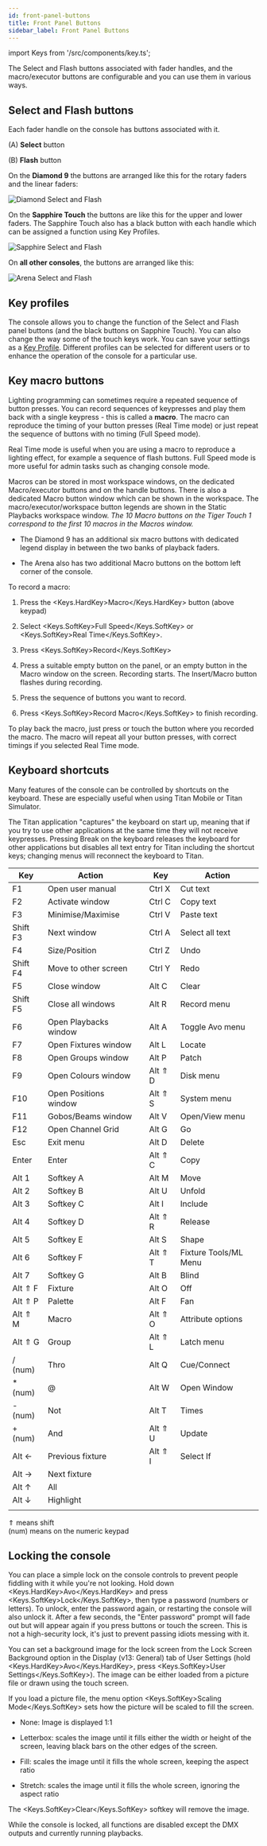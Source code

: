 ```yaml
---
id: front-panel-buttons
title: Front Panel Buttons
sidebar_label: Front Panel Buttons
---
```


import Keys from '/src/components/key.ts';

The Select and Flash buttons associated with fader handles, and the
macro/executor buttons are configurable and you can use them in various
ways.

Select and Flash buttons
------------------------

Each fader handle on the console has buttons associated with it. 

\(A\) **Select** button

\(B\) **Flash** button

On the **Diamond 9** the buttons are arranged like this for the rotary faders and the linear faders:

![Diamond Select and Flash](/docs/images/Diamond-Select-Flash.png)

On the **Sapphire Touch** the buttons are like this for the upper and lower faders. The Sapphire Touch also has a black button with each handle which can be assigned a function using Key Profiles.

![Sapphire Select and Flash](/docs/images/Sapphire-Select-Flash.png)

On **all other consoles**, the buttons are arranged like this:

![Arena Select and Flash](/docs/images/Arena-Select-Flash.png)


Key profiles
------------

The console allows you to change the function of the Select and
Flash panel buttons (and the black buttons on Sapphire Touch). You
can also change the way some of the touch keys work. You can save your
settings as a [Key Profile](../system-settings/key-profiles.md). Different profiles can be selected for
different users or to enhance the operation of the console for a
particular use.

Key macro buttons
-----------------

Lighting programming can sometimes require a repeated sequence of button
presses. You can record sequences of keypresses and play them back with
a single keypress - this is called a **macro**. The macro can reproduce the
timing of your button presses (Real Time mode) or just repeat the
sequence of buttons with no timing (Full Speed mode).

Real Time mode is useful when you are using a macro to reproduce a
lighting effect, for example a sequence of flash buttons. Full Speed
mode is more useful for admin tasks such as changing console mode.

Macros can be stored in most workspace windows, on the dedicated Macro/executor buttons 
and on the handle buttons. There is also 
a dedicated Macro button window which can be shown in the workspace. 
The macro/executor/workspace button legends are shown in the 
Static Playbacks workspace window. *The 10 Macro buttons 
on the Tiger Touch 1 correspond to the first 10 macros in the Macros window.*

- The Diamond 9 has an additional six macro buttons with dedicated legend display 
in between the two banks of playback faders.

- The Arena also has two additional Macro buttons on the bottom left
corner of the console.

To record a macro:

1. Press the <Keys.HardKey>Macro</Keys.HardKey> button (above keypad)

2. Select <Keys.SoftKey>Full Speed</Keys.SoftKey> or <Keys.SoftKey>Real Time</Keys.SoftKey>.

3. Press <Keys.SoftKey>Record</Keys.SoftKey>

4. Press a suitable empty button on the panel, or an empty button in
the Macro window on the screen. Recording starts. The Insert/Macro
button flashes during recording.

5. Press the sequence of buttons you want to record.

6. Press <Keys.SoftKey>Record Macro</Keys.SoftKey> to finish recording.

To play back the macro, just press or touch the button where you
recorded the macro. The macro will repeat all your button presses, with
correct timings if you selected Real Time mode.

Keyboard shortcuts
------------------

Many features of the console can be controlled by shortcuts on the
keyboard. These are especially useful when using Titan Mobile or Titan
Simulator.

The Titan application "captures" the keyboard on start up, meaning that
if you try to use other applications at the same time they will not
receive keypresses. Pressing Break on the keyboard releases the keyboard
for other applications but disables all text entry for Titan including
the shortcut keys; changing menus will reconnect the keyboard to Titan.

Key | Action | | Key | Action
---|---|---|----|-----
  F1       |  Open user manual      | |     Ctrl X   |   Cut text
  F2       |  Activate window       | |     Ctrl C   |   Copy text
  F3       |  Minimise/Maximise     | |     Ctrl V   |   Paste text
  Shift F3 |  Next window           | |     Ctrl A   |   Select all text
  F4       |  Size/Position         | |     Ctrl Z   |   Undo
  Shift F4 |  Move to other screen  | |     Ctrl Y   |   Redo
  F5       |  Close window          | |     Alt C    |   Clear
  Shift F5 |  Close all windows     | |     Alt R    |   Record menu
  F6       |  Open Playbacks window | |     Alt A    |   Toggle Avo menu
  F7       |  Open Fixtures window  | |     Alt L    |   Locate
  F8       |  Open Groups window    | |     Alt P    |   Patch
  F9       |  Open Colours window   | |     Alt ⇑ D  |   Disk menu
  F10      |  Open Positions window | |     Alt ⇑ S  |   System menu
  F11      |  Gobos/Beams window    | |     Alt V    |   Open\/View menu
  F12      |  Open Channel Grid     | |     Alt G    |   Go
  Esc      |  Exit menu             | |     Alt D    |   Delete
  Enter    |  Enter                 | |     Alt ⇑ C  |   Copy
  Alt 1    |  Softkey A             | |     Alt M    |   Move
  Alt 2    |  Softkey B             | |     Alt U    |   Unfold
  Alt 3    |  Softkey C             | |     Alt I    |   Include
  Alt 4    |  Softkey D             | |     Alt ⇑ R  |   Release
  Alt 5    |  Softkey E             | |     Alt S    |   Shape
  Alt 6    |  Softkey F             | |     Alt ⇑ T  |   Fixture Tools/ML Menu
  Alt 7    |  Softkey G             | |     Alt B    |   Blind
  Alt ⇑ F  |  Fixture               | |     Alt O    |   Off
  Alt ⇑ P  |  Palette               | |     Alt F    |   Fan
  Alt ⇑ M  |  Macro                 | |     Alt ⇑ O  |   Attribute options
  Alt ⇑ G  |  Group                 | |     Alt ⇑ L  |   Latch menu
  / (num)  |  Thro                  | |     Alt Q    |   Cue/Connect
  \* (num) |  @                     | |     Alt W    |   Open Window
  \- (num) |  Not                   | |     Alt T    |   Times
  \+ (num) |  And                   | |     Alt ⇑ U  |   Update
  Alt ←    |  Previous fixture      | |     Alt ⇑ I  | Select If
  Alt →    |  Next fixture          | |              |                  |
  Alt ↑    |  All                   | |              |                  |
  Alt ↓    |  Highlight             | |              |                  |
           |                        | |              |                  |

⇑ means shift\
(num) means on the numeric keypad

Locking the console
-------------------

You can place a simple lock on the console controls to prevent people
fiddling with it while you're not looking. Hold down <Keys.HardKey>Avo</Keys.HardKey> and press
<Keys.SoftKey>Lock</Keys.SoftKey>, then type a password (numbers or letters). To unlock, enter
the password again, or restarting the console will also unlock it. After
a few seconds, the "Enter password" prompt will fade out but will appear
again if you press buttons or touch the screen. This is not a
high-security lock, it's just to prevent passing idiots messing with it.

You can set a background image for the lock screen from the Lock Screen
Background option in the Display (v13: General) tab of User Settings (hold <Keys.HardKey>Avo</Keys.HardKey>,
press <Keys.SoftKey>User Settings</Keys.SoftKey>). The image can be either loaded from a picture
file or drawn using the touch screen.

If you load a picture file, the menu option <Keys.SoftKey>Scaling Mode</Keys.SoftKey> sets how
the picture will be scaled to fill the screen.

-   None: Image is displayed 1:1

-   Letterbox: scales the image until it fills either the width or
    height of the screen, leaving black bars on the other edges of the
    screen.

-   Fill: scales the image until it fills the whole screen, keeping the
    aspect ratio

-   Stretch: scales the image until it fills the whole screen, ignoring
    the aspect ratio

The <Keys.SoftKey>Clear</Keys.SoftKey> softkey will remove the image.

While the console is locked, all functions are disabled except the DMX
outputs and currently running playbacks.

